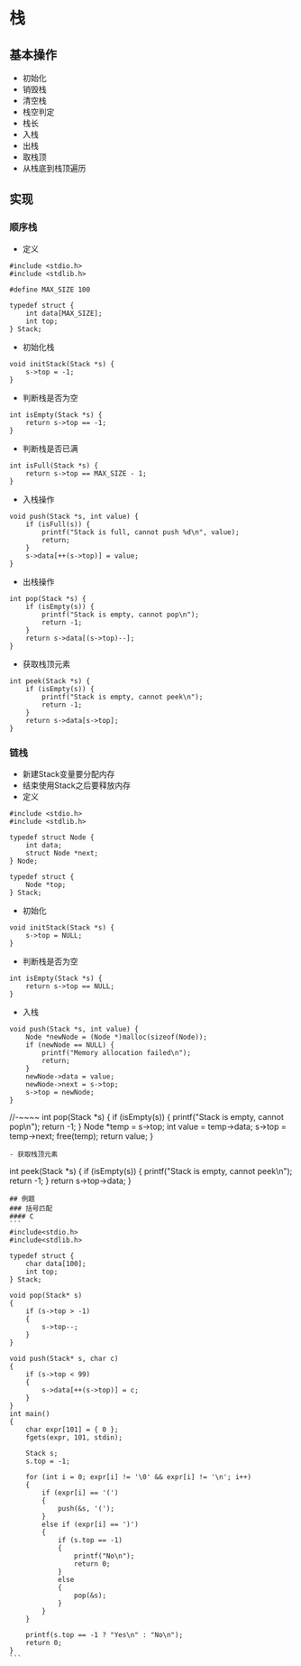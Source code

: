# 栈
## 基本操作
- 初始化
- 销毁栈
- 清空栈
- 栈空判定
- 栈长
- 入栈
- 出栈
- 取栈顶
- 从栈底到栈顶遍历
## 实现
### 顺序栈
- 定义
~~~~
#include <stdio.h>
#include <stdlib.h>

#define MAX_SIZE 100

typedef struct {
    int data[MAX_SIZE];
    int top;
} Stack;
~~~~
- 初始化栈
~~~~
void initStack(Stack *s) {
    s->top = -1;
}
~~~~
- 判断栈是否为空
~~~~
int isEmpty(Stack *s) {
    return s->top == -1;
}
~~~~
- 判断栈是否已满
~~~~
int isFull(Stack *s) {
    return s->top == MAX_SIZE - 1;
}
~~~~
- 入栈操作
~~~~
void push(Stack *s, int value) {
    if (isFull(s)) {
        printf("Stack is full, cannot push %d\n", value);
        return;
    }
    s->data[++(s->top)] = value;
}
~~~~
- 出栈操作
~~~~
int pop(Stack *s) {
    if (isEmpty(s)) {
        printf("Stack is empty, cannot pop\n");
        return -1;
    }
    return s->data[(s->top)--];
}
~~~~
- 获取栈顶元素
~~~~
int peek(Stack *s) {
    if (isEmpty(s)) {
        printf("Stack is empty, cannot peek\n");
        return -1;
    }
    return s->data[s->top];
}
~~~~
### 链栈
- 新建Stack变量要分配内存
- 结束使用Stack之后要释放内存
- 定义
~~~~
#include <stdio.h>
#include <stdlib.h>

typedef struct Node {
    int data;
    struct Node *next;
} Node;

typedef struct {
    Node *top;
} Stack;
~~~~
- 初始化
~~~~
void initStack(Stack *s) {
    s->top = NULL;
}
~~~~
- 判断栈是否为空
~~~~
int isEmpty(Stack *s) {
    return s->top == NULL;
}
~~~~
- 入栈
~~~~
void push(Stack *s, int value) {
    Node *newNode = (Node *)malloc(sizeof(Node));
    if (newNode == NULL) {
        printf("Memory allocation failed\n");
        return;
    }
    newNode->data = value;
    newNode->next = s->top;
    s->top = newNode;
}
~~~~
//-~~~~
int pop(Stack *s) {
    if (isEmpty(s)) {
        printf("Stack is empty, cannot pop\n");
        return -1;
    }
    Node *temp = s->top;
    int value = temp->data;
    s->top = temp->next;
    free(temp);
    return value;
}
~~~~
- 获取栈顶元素
~~~~
int peek(Stack *s) {
    if (isEmpty(s)) {
        printf("Stack is empty, cannot peek\n");
        return -1;
    }
    return s->top->data;
}
~~~~
## 例题
### 括号匹配
#### C
```
#include<stdio.h>
#include<stdlib.h>

typedef struct {
    char data[100];
    int top;
} Stack;

void pop(Stack* s)
{
    if (s->top > -1)
    {
        s->top--;
    }
}

void push(Stack* s, char c)
{
    if (s->top < 99)
    {
        s->data[++(s->top)] = c;
    }
}
int main()
{
    char expr[101] = { 0 };
    fgets(expr, 101, stdin);

    Stack s;
    s.top = -1;

    for (int i = 0; expr[i] != '\0' && expr[i] != '\n'; i++)
    {
        if (expr[i] == '(')
        {
            push(&s, '(');
        }
        else if (expr[i] == ')')
        {
            if (s.top == -1)
            {
                printf("No\n");
                return 0;
            }
            else
            {
                pop(&s);
            }
        }
    }

    printf(s.top == -1 ? "Yes\n" : "No\n");
    return 0;
}
```
